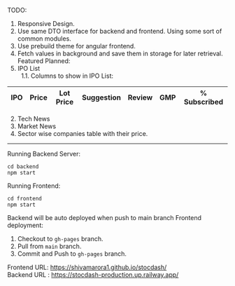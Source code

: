 TODO:

1. Responsive Design.
2. Use same DTO interface for backend and frontend. Using some sort of common modules.
3. Use prebuild theme for angular frontend.
4. Fetch values in background and save them in storage for later retrieval.
Featured Planned:
1. IPO List<br>
&nbsp;    1.1. Columns to show in IPO List:

| IPO | Price    | Lot Price    | Suggestion | Review    | GMP    | % Subscribed    |
| :-----: | :---: | :---: | :-----: | :---: | :---: | :---: |

2. Tech News
3. Market News
4. Sector wise companies table with their price.



---

Running Backend Server:

```
cd backend
npm start
```

Running Frontend:

```
cd frontend
npm start
```

Backend will be auto deployed when push to main branch
Frontend deployment:

1. Checkout to `gh-pages` branch.
2. Pull from `main` branch.
3. Commit and Push to `gh-pages` branch.

Frontend URL: https://shivamarora1.github.io/stocdash/<br>
Backend URL : https://stocdash-production.up.railway.app/
